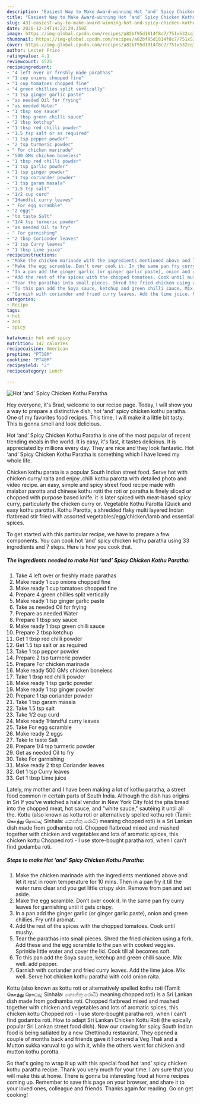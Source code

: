 ```yaml
---
description: "Easiest Way to Make Award-winning Hot ‘and’ Spicy Chicken Kothu Paratha"
title: "Easiest Way to Make Award-winning Hot ‘and’ Spicy Chicken Kothu Paratha"
slug: 431-easiest-way-to-make-award-winning-hot-and-spicy-chicken-kothu-paratha
date: 2020-12-24T14:22:29.359Z
image: https://img-global.cpcdn.com/recipes/a82bf95d1814f8c7/751x532cq70/hot-and-spicy-chicken-kothu-paratha-recipe-main-photo.jpg
thumbnail: https://img-global.cpcdn.com/recipes/a82bf95d1814f8c7/751x532cq70/hot-and-spicy-chicken-kothu-paratha-recipe-main-photo.jpg
cover: https://img-global.cpcdn.com/recipes/a82bf95d1814f8c7/751x532cq70/hot-and-spicy-chicken-kothu-paratha-recipe-main-photo.jpg
author: Lester Price
ratingvalue: 4.1
reviewcount: 4525
recipeingredient:
- "4 left over or freshly made parathas"
- "1 cup onions chopped fine"
- "1 cup tomatoes chopped fine"
- "4 green chillies split vertically"
- "1 tsp ginger garlic paste"
- "as needed Oil for frying"
- "as needed Water"
- "1 tbsp soy sauce"
- "1 tbsp green chilli sauce"
- "2 tbsp ketchup"
- "1 tbsp red chilli powder"
- "1.5 tsp salt or as required"
- "1 tsp pepper powder"
- "2 tsp turmeric powder"
- " For chicken marinade"
- "500 GMs chicken boneless"
- "1 tbsp red chilli powder"
- "1 tsp garlic powder"
- "1 tsp ginger powder"
- "1 tsp coriander powder"
- "1 tsp garam masala"
- "1.5 tsp salt"
- "1/2 cup curd"
- "1Handful curry leaves"
- " For egg scramble"
- "2 eggs"
- "to taste Salt"
- "1/4 tsp turmeric powder"
- "as needed Oil to fry"
- " For garnishing"
- "2 tbsp Coriander leaves"
- "1 tsp Curry leaves"
- "1 tbsp Lime juice"
recipeinstructions:
- "Make the chicken marinade with the ingredients mentioned above and let it rest in room temperature for 10 mins. Then in a pan fry it till the water runs clear and you get little crispy skin. Remove from pan and set aside."
- "Make the egg scramble. Don’t over cook it. In the same pan fry curry leaves for garnishing until it gets crispy."
- "In a pan add the ginger garlic (or ginger garlic paste), onion and green chillies. Fry until aromat."
- "Add the rest of the spices with the chopped tomatoes. Cook until mushy."
- "Tear the parathas into small pieces. Shred the fried chicken using a fork. Add these and the egg scramble to the pan with cooked veggies. Sprinkle little water and cover the lid. Cook till all becomes soft."
- "To this pan add the Soya sauce, ketchup and green chilli sauce. Mix well. add pepper."
- "Garnish with coriander and fried curry leaves. Add the lime juice. Mix well. Serve hot chicken kothu paratha with cold onion raita."
categories:
- Recipe
tags:
- hot
- and
- spicy

katakunci: hot and spicy 
nutrition: 147 calories
recipecuisine: American
preptime: "PT38M"
cooktime: "PT48M"
recipeyield: "2"
recipecategory: Lunch

---
```



![Hot ‘and’ Spicy Chicken Kothu Paratha](https://img-global.cpcdn.com/recipes/a82bf95d1814f8c7/751x532cq70/hot-and-spicy-chicken-kothu-paratha-recipe-main-photo.jpg)

Hey everyone, it's Brad, welcome to our recipe page. Today, I will show you a way to prepare a distinctive dish, hot ‘and’ spicy chicken kothu paratha. One of my favorites food recipes. This time, I will make it a little bit tasty. This is gonna smell and look delicious.

Hot ‘and’ Spicy Chicken Kothu Paratha is one of the most popular of recent trending meals in the world. It is easy, it's fast, it tastes delicious. It is appreciated by millions every day. They are nice and they look fantastic. Hot ‘and’ Spicy Chicken Kothu Paratha is something which I have loved my whole life.

Chicken kothu parata is a popular South Indian street food. Serve hot with chicken curry/ raita and enjoy..chilli kothu parotta with detailed photo and video recipe. an easy, simple and spicy street food recipe made with malabar parotta and chinese kothu rotti the roti or paratha is finely sliced or chopped with purpose based knife. it is later spiced with meat-based spicy curry, particularly the chicken curry or. Vegetable Kothu Parotta (Quick and easy kothu parotta). Kothu Parotta, a shredded flaky multi layered Indian flatbread stir fried with assorted vegetables/egg/chicken/lamb and essential spices.


To get started with this particular recipe, we have to prepare a few components. You can cook hot ‘and’ spicy chicken kothu paratha using 33 ingredients and 7 steps. Here is how you cook that.

<!--inarticleads1-->

##### The ingredients needed to make Hot ‘and’ Spicy Chicken Kothu Paratha:

1. Take 4 left over or freshly made parathas
1. Make ready 1 cup onions chopped fine
1. Make ready 1 cup tomatoes chopped fine
1. Prepare 4 green chillies split vertically
1. Make ready 1 tsp ginger garlic paste
1. Take as needed Oil for frying
1. Prepare as needed Water
1. Prepare 1 tbsp soy sauce
1. Make ready 1 tbsp green chilli sauce
1. Prepare 2 tbsp ketchup
1. Get 1 tbsp red chilli powder
1. Get 1.5 tsp salt or as required
1. Take 1 tsp pepper powder
1. Prepare 2 tsp turmeric powder
1. Prepare  For chicken marinade
1. Make ready 500 GMs chicken boneless
1. Take 1 tbsp red chilli powder
1. Make ready 1 tsp garlic powder
1. Make ready 1 tsp ginger powder
1. Prepare 1 tsp coriander powder
1. Take 1 tsp garam masala
1. Take 1.5 tsp salt
1. Take 1/2 cup curd
1. Make ready 1Handful curry leaves
1. Take  For egg scramble
1. Make ready 2 eggs
1. Take to taste Salt
1. Prepare 1/4 tsp turmeric powder
1. Get as needed Oil to fry
1. Take  For garnishing
1. Make ready 2 tbsp Coriander leaves
1. Get 1 tsp Curry leaves
1. Get 1 tbsp Lime juice


Lately, my mother and I have been making a lot of kothu paratha, a street food common in certain parts of South India. Although the dish has origins in Sri If you&#39;ve watched a halal vendor in New York City fold the pita bread into the chopped meat, hot sauce, and &#34;white sauce,&#34; sautéing it until all the. Kottu (also known as kottu roti or alternatively spelled kothu roti (Tamil: கொத்து ரொட்டி; Sinhala: කොත්තු රොටි) meaning chopped roti) is a Sri Lankan dish made from godhamba roti. Chopped flatbread mixed and mashed together with chicken and vegetables and lots of aromatic spices, this chicken kottu Chopped roti - I use store-bought paratha roti, when I can&#39;t find godamba roti. 

<!--inarticleads2-->

##### Steps to make Hot ‘and’ Spicy Chicken Kothu Paratha:

1. Make the chicken marinade with the ingredients mentioned above and let it rest in room temperature for 10 mins. Then in a pan fry it till the water runs clear and you get little crispy skin. Remove from pan and set aside.
1. Make the egg scramble. Don’t over cook it. In the same pan fry curry leaves for garnishing until it gets crispy.
1. In a pan add the ginger garlic (or ginger garlic paste), onion and green chillies. Fry until aromat.
1. Add the rest of the spices with the chopped tomatoes. Cook until mushy.
1. Tear the parathas into small pieces. Shred the fried chicken using a fork. Add these and the egg scramble to the pan with cooked veggies. Sprinkle little water and cover the lid. Cook till all becomes soft.
1. To this pan add the Soya sauce, ketchup and green chilli sauce. Mix well. add pepper.
1. Garnish with coriander and fried curry leaves. Add the lime juice. Mix well. Serve hot chicken kothu paratha with cold onion raita.


Kottu (also known as kottu roti or alternatively spelled kothu roti (Tamil: கொத்து ரொட்டி; Sinhala: කොත්තු රොටි) meaning chopped roti) is a Sri Lankan dish made from godhamba roti. Chopped flatbread mixed and mashed together with chicken and vegetables and lots of aromatic spices, this chicken kottu Chopped roti - I use store-bought paratha roti, when I can&#39;t find godamba roti. How to adapt Sri Lankan Chicken Kottu Roti (the epically popular Sri Lankan street food dish). Now our craving for spicy South Indian food is being satiated by a new Chettinadu restaurant. They opened a couple of months back and friends gave it I ordered a Veg Thali and a Mutton sukka varuval to go with it, while the others went for chicken and mutton kothu porotta. 

So that's going to wrap it up with this special food hot ‘and’ spicy chicken kothu paratha recipe. Thank you very much for your time. I am sure that you will make this at home. There is gonna be interesting food at home recipes coming up. Remember to save this page on your browser, and share it to your loved ones, colleague and friends. Thanks again for reading. Go on get cooking!
